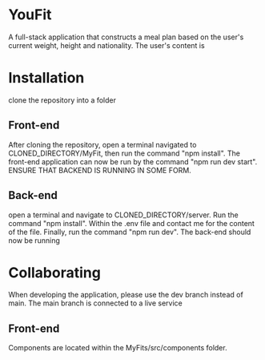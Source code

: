 # YouFit

A full-stack application that constructs a meal plan based on the user's current weight, height and nationality. The user's content is 

# Installation

clone the repository into a folder

## Front-end

After cloning the repository, open a terminal navigated to CLONED_DIRECTORY/MyFit, then run the command "npm install". The front-end application can now be run by the command "npm run dev start". ENSURE THAT BACKEND IS RUNNING IN SOME FORM.

## Back-end

open a terminal and navigate to CLONED_DIRECTORY/server. Run the command "npm install". Within the .env file and contact me for the content of the file. Finally, run the command "npm run dev". The back-end should now be running

# Collaborating

When developing the application, please use the dev branch instead of main. The main branch is connected to a live service

## Front-end

Components are located within the MyFits/src/components folder.